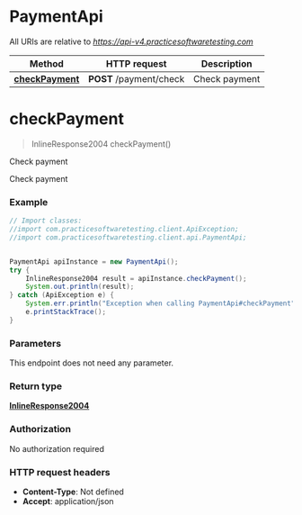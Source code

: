# PaymentApi

All URIs are relative to *https://api-v4.practicesoftwaretesting.com*

Method | HTTP request | Description
------------- | ------------- | -------------
[**checkPayment**](PaymentApi.md#checkPayment) | **POST** /payment/check | Check payment

<a name="checkPayment"></a>
# **checkPayment**
> InlineResponse2004 checkPayment()

Check payment

Check payment

### Example
```java
// Import classes:
//import com.practicesoftwaretesting.client.ApiException;
//import com.practicesoftwaretesting.client.api.PaymentApi;


PaymentApi apiInstance = new PaymentApi();
try {
    InlineResponse2004 result = apiInstance.checkPayment();
    System.out.println(result);
} catch (ApiException e) {
    System.err.println("Exception when calling PaymentApi#checkPayment");
    e.printStackTrace();
}
```

### Parameters
This endpoint does not need any parameter.

### Return type

[**InlineResponse2004**](InlineResponse2004.md)

### Authorization

No authorization required

### HTTP request headers

 - **Content-Type**: Not defined
 - **Accept**: application/json

